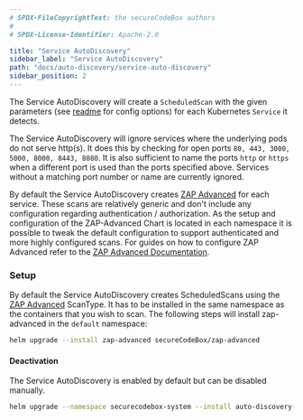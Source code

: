 ```yaml
---
# SPDX-FileCopyrightText: the secureCodeBox authors
#
# SPDX-License-Identifier: Apache-2.0

title: "Service AutoDiscovery"
sidebar_label: "Service AutoDiscovery"
path: "docs/auto-discovery/service-auto-discovery"
sidebar_position: 2
---
```


The Service AutoDiscovery will create a `ScheduledScan` with the given parameters (see [readme](https://github.com/secureCodeBox/secureCodeBox/blob/main/auto-discovery/kubernetes/README.md) for config options) for each Kubernetes `Service` it detects.

The Service AutoDiscovery will ignore services where the underlying pods do not serve http(s). It does this by checking for open ports `80, 443, 3000, 5000, 8000, 8443, 8080`. It is also sufficient to name the ports `http` or `https` when a different port is used than the ports specified above.
Services without a matching port number or name are currently ignored.

By default the Service AutoDiscovery creates [ZAP Advanced](../scanners/zap-advanced.md) for each service. These scans are relatively generic and don't include any configuration regarding authentication / authorization. As the setup and configuration of the ZAP-Advanced Chart is located in each namespace it is possible to tweak the default configuration to support authenticated and more highly configured scans. For guides on how to configure ZAP Advanced refer to the [ZAP Advanced Documentation](../scanners/zap-advanced.md).

### Setup

By default the Service AutoDiscovery creates ScheduledScans using the [ZAP Advanced](/docs/scanners/zap-advanced) ScanType. It has to be installed in the same namespace as the containers that you wish to scan. The following steps will install zap-advanced in the `default` namespace:

```bash
helm upgrade --install zap-advanced secureCodeBox/zap-advanced
```

#### Deactivation

The Service AutoDiscovery is enabled by default but can be disabled manually.

```bash
helm upgrade --namespace securecodebox-system --install auto-discovery-kubernetes secureCodeBox/auto-discovery-kubernetes --set config.serviceAutoDiscovery.enabled=false
```
